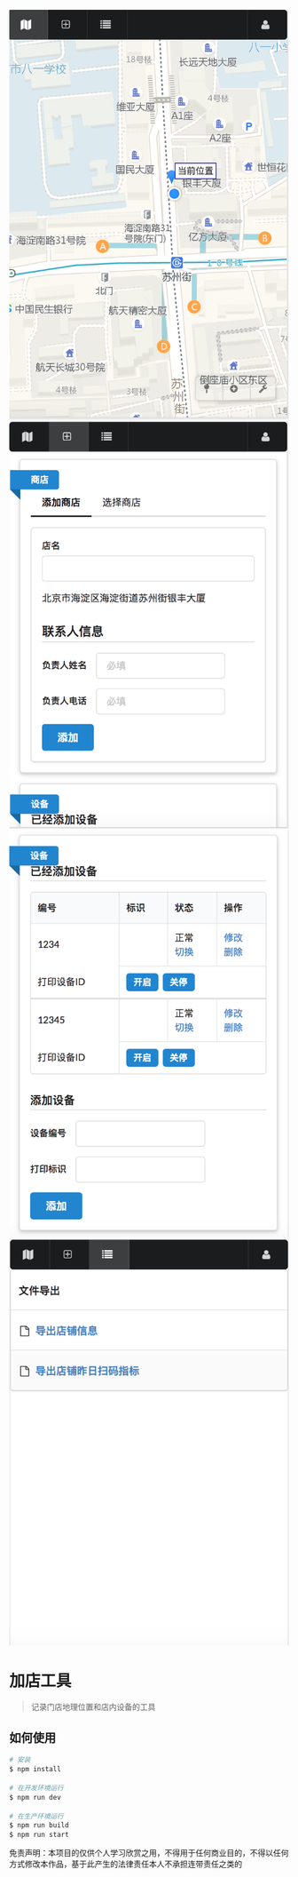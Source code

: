 
![map](./static/images/map.png)
![add-shop](./static/images/add-shop.png)
![device](./static/images/device.png)
![download](./static/images/download.png)

# 加店工具

> 记录门店地理位置和店内设备的工具

## 如何使用

``` bash
# 安装
$ npm install

# 在开发环境运行
$ npm run dev

# 在生产环境运行
$ npm run build
$ npm run start
```

免责声明：本项目的仅供个人学习欣赏之用，不得用于任何商业目的，不得以任何方式修改本作品，基于此产生的法律责任本人不承担连带责任之类的
